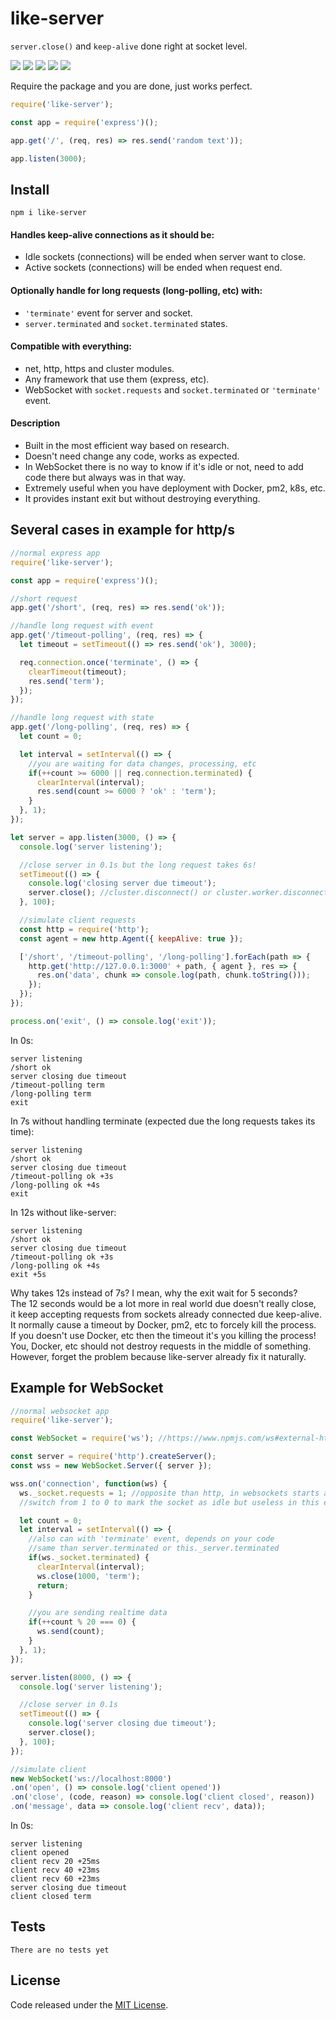 # like-server

`server.close()` and `keep-alive` done right at socket level.

[![](https://img.shields.io/maintenance/yes/2019.svg?style=flat-square)](https://github.com/LuKks/like-server) ![](https://img.shields.io/github/size/lukks/like-server/index.js.svg) ![](https://img.shields.io/npm/dt/like-server.svg) ![](https://img.shields.io/npm/v/like-server.svg) ![](https://img.shields.io/github/license/LuKks/like-server.svg)

Require the package and you are done, just works perfect.
```javascript
require('like-server');

const app = require('express')();

app.get('/', (req, res) => res.send('random text'));

app.listen(3000);
```

## Install
```
npm i like-server
```

#### Handles keep-alive connections as it should be:
- Idle sockets (connections) will be ended when server want to close.
- Active sockets (connections) will be ended when request end.

#### Optionally handle for long requests (long-polling, etc) with:
- `'terminate'` event for server and socket.
- `server.terminated` and `socket.terminated` states.

#### Compatible with everything:
- net, http, https and cluster modules.
- Any framework that use them (express, etc).
- WebSocket with `socket.requests` and `socket.terminated` or `'terminate'` event.

#### Description
- Built in the most efficient way based on research.
- Doesn't need change any code, works as expected.
- In WebSocket there is no way to know if it's idle or not, need to add code there but always was in that way.
- Extremely useful when you have deployment with Docker, pm2, k8s, etc.
- It provides instant exit but without destroying everything.

## Several cases in example for http/s
```javascript
//normal express app
require('like-server');

const app = require('express')();

//short request
app.get('/short', (req, res) => res.send('ok'));

//handle long request with event
app.get('/timeout-polling', (req, res) => {
  let timeout = setTimeout(() => res.send('ok'), 3000);

  req.connection.once('terminate', () => {
    clearTimeout(timeout);
    res.send('term');
  });
});

//handle long request with state
app.get('/long-polling', (req, res) => {
  let count = 0;

  let interval = setInterval(() => {
    //you are waiting for data changes, processing, etc
    if(++count >= 6000 || req.connection.terminated) {
      clearInterval(interval);
      res.send(count >= 6000 ? 'ok' : 'term');
    }
  }, 1);
});

let server = app.listen(3000, () => {
  console.log('server listening');

  //close server in 0.1s but the long request takes 6s!
  setTimeout(() => {
    console.log('closing server due timeout');
    server.close(); //cluster.disconnect() or cluster.worker.disconnect()
  }, 100);

  //simulate client requests
  const http = require('http');
  const agent = new http.Agent({ keepAlive: true });

  ['/short', '/timeout-polling', '/long-polling'].forEach(path => {
    http.get('http://127.0.0.1:3000' + path, { agent }, res => {
      res.on('data', chunk => console.log(path, chunk.toString()));
    });
  });
});

process.on('exit', () => console.log('exit'));
```

In 0s:
```
server listening
/short ok
server closing due timeout
/timeout-polling term
/long-polling term
exit
```

In 7s without handling terminate (expected due the long requests takes its time):
```
server listening
/short ok
server closing due timeout
/timeout-polling ok +3s
/long-polling ok +4s
exit
```

In 12s without like-server:
```
server listening
/short ok
server closing due timeout
/timeout-polling ok +3s
/long-polling ok +4s
exit +5s
```
Why takes 12s instead of 7s? I mean, why the exit wait for 5 seconds?\
The 12 seconds would be a lot more in real world due doesn't really close,\
it keep accepting requests from sockets already connected due keep-alive.\
It normally cause a timeout by Docker, pm2, etc to forcely kill the process.\
If you doesn't use Docker, etc then the timeout it's you killing the process!\
You, Docker, etc should not destroy requests in the middle of something.\
However, forget the problem because like-server already fix it naturally.

## Example for WebSocket
```javascript
//normal websocket app
require('like-server');

const WebSocket = require('ws'); //https://www.npmjs.com/ws#external-https-server

const server = require('http').createServer();
const wss = new WebSocket.Server({ server });

wss.on('connection', function(ws) {
  ws._socket.requests = 1; //opposite than http, in websockets starts as active
  //switch from 1 to 0 to mark the socket as idle but useless in this example

  let count = 0;
  let interval = setInterval(() => {
    //also can with 'terminate' event, depends on your code
    //same than server.terminated or this._server.terminated
    if(ws._socket.terminated) {
      clearInterval(interval);
      ws.close(1000, 'term');
      return;
    }

    //you are sending realtime data
    if(++count % 20 === 0) {
      ws.send(count);
    }
  }, 1);
});

server.listen(8000, () => {
  console.log('server listening');

  //close server in 0.1s
  setTimeout(() => {
    console.log('server closing due timeout');
    server.close();
  }, 100);
});

//simulate client
new WebSocket('ws://localhost:8000')
.on('open', () => console.log('client opened'))
.on('close', (code, reason) => console.log('client closed', reason))
.on('message', data => console.log('client recv', data));
```

In 0s:
```
server listening
client opened
client recv 20 +25ms
client recv 40 +23ms
client recv 60 +23ms
server closing due timeout
client closed term
```

## Tests
```
There are no tests yet
```

## License
Code released under the [MIT License](https://github.com/LuKks/like-server/blob/master/LICENSE).
